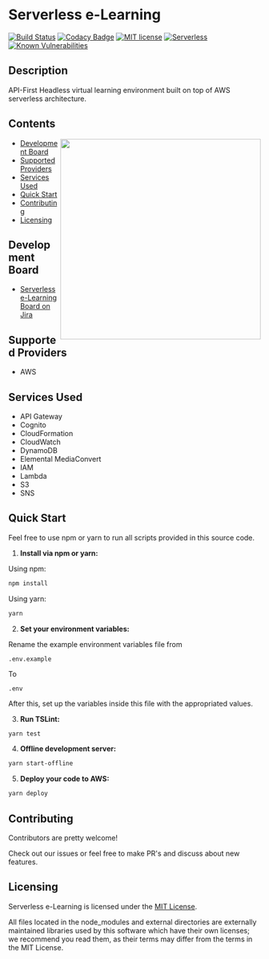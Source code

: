 # Serverless e-Learning
[![Build Status][travis-image]][travis-url]
[![Codacy Badge][codacy-image]][codacy-url]
[![MIT license][license-image]][license-url]
[![Serverless][serverless-image]][serverless-url]
[![Known Vulnerabilities][snyk-image]][snyk-url]
## Description
API-First Headless virtual learning environment built on top of AWS serverless architecture.
## Contents
<img align="right" width="400" src="https://s3.amazonaws.com/github-repositories-images/serverless-elearning-getting-started.png" />

*   [Development Board](#development-board)
*   [Supported Providers](#supported-providers)
*   [Services Used](#services-used)
*   [Quick Start](#quick-start)
*   [Contributing](#contributing)
*   [Licensing](#licensing)
## <a name="development-board"></a>Development Board
*   [Serverless e-Learning Board on Jira](https://serverless-elearning.atlassian.net/projects/SE/issues)
## <a name="supported-providers"></a>Supported Providers
*   AWS
## <a name="services-used"></a>Services Used
*   API Gateway
*   Cognito
*   CloudFormation
*   CloudWatch
*   DynamoDB
*   Elemental MediaConvert
*   IAM
*   Lambda
*   S3
*   SNS
## <a name="quick-start"></a>Quick Start
Feel free to use npm or yarn to run all scripts provided in this source code.

1.  **Install via npm or yarn:**

  Using npm:
```bash
npm install
```
  Using yarn:
```bash
yarn
```

2.  **Set your environment variables:**

  Rename the example environment variables file from
```
.env.example
```
  To
```
.env
```
After this, set up the variables inside this file with the appropriated values.

3.  **Run TSLint:**
```bash
yarn test
```

4.  **Offline development server:**
```bash
yarn start-offline
```

5.  **Deploy your code to AWS:**
```bash
yarn deploy
```
## <a name="contributing"></a>Contributing
Contributors are pretty welcome!

Check out our issues or feel free to make PR's and discuss about new features.
## <a name="licensing"></a>Licensing
Serverless e-Learning is licensed under the [MIT License](./LICENSE).

All files located in the node_modules and external directories are externally maintained libraries used by this software which have their own licenses; we recommend you read them, as their terms may differ from the terms in the MIT License.

[codacy-image]: https://api.codacy.com/project/badge/Grade/62e150176b514626b74788368eae1671
[codacy-url]: https://app.codacy.com/app/andrenoberto/serverless-elearning?utm_source=github.com&utm_medium=referral&utm_content=andrenoberto/serverless-elearning&utm_campaign=Badge_Grade_Dashboard
[license-image]: https://img.shields.io/github/license/dividab/tsconfig-paths.svg?style=flat
[license-url]: https://opensource.org/licenses/MIT
[travis-image]: https://travis-ci.com/andrenoberto/serverless-elearning.svg?branch=master
[travis-url]: https://travis-ci.com/andrenoberto/serverless-elearning
[snyk-image]: https://snyk.io/test/github/andrenoberto/serverless-elearning/badge.svg?targetFile=package.json
[snyk-url]: https://snyk.io/test/github/andrenoberto/serverless-elearning?targetFile=package.json
[serverless-image]: http://public.serverless.com/badges/v3.svg
[serverless-url]: http://www.serverless.com
